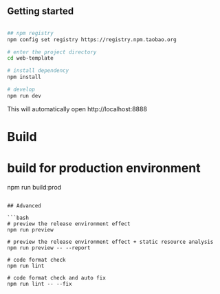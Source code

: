 
## Getting started

```bash

## npm registry
npm config set registry https://registry.npm.taobao.org

# enter the project directory
cd web-template

# install dependency
npm install

# develop
npm run dev
```

This will automatically open http://localhost:8888

# Build

# build for production environment
npm run build:prod
```

## Advanced

```bash
# preview the release environment effect
npm run preview

# preview the release environment effect + static resource analysis
npm run preview -- --report

# code format check
npm run lint

# code format check and auto fix
npm run lint -- --fix
```

